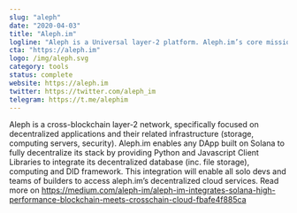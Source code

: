 ```yaml
---
slug: "aleph"
date: "2020-04-03"
title: "Aleph.im"
logline: "Aleph is a Universal layer-2 platform. Aleph.im’s core mission is to help decentralized apps and protocols by stripping off the centralized parts of their stack, achieving a fully decentralized architecture. You can think of aleph.im as a Decentralized AWS."
cta: "https://aleph.im"
logo: /img/aleph.svg
category: tools
status: complete
website: https://aleph.im
twitter: https://twitter.com/aleph_im
telegram: https://t.me/alephim
---
```


Aleph is a cross-blockchain layer-2 network, specifically focused on decentralized applications and their related infrastructure (storage, computing servers, security). Aleph.im enables any DApp built on Solana to fully decentralize its stack by providing Python and Javascript Client Libraries to integrate its decentralized database (inc. file storage), computing and DID framework. This integration will enable all solo devs and teams of builders to access aleph.im’s decentralized cloud services. Read more on https://medium.com/aleph-im/aleph-im-integrates-solana-high-performance-blockchain-meets-crosschain-cloud-fbafe4f885ca
